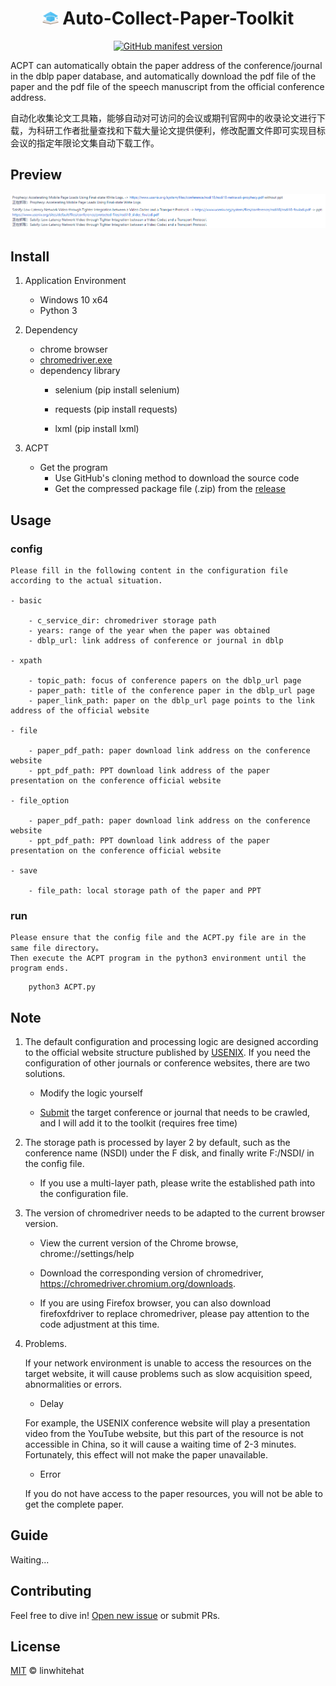 <h1 align="center"><img src="./icon/32.png" height="21px" alt=""> Auto-Collect-Paper-Toolkit </h1>

<p align="center">
    <a href="https://github.com/linwhitehat/ACPT4dblp">
        <img alt="GitHub manifest version" src="https://img.shields.io/github/v/release/linwhitehat/ACPT4dblp?color=%23EA4AAA&label=Github&logo=github&logoColor=%23EA4AAA">
    </a>
</p>

ACPT can automatically obtain the paper address of the conference/journal in the dblp paper database, and automatically download the pdf file of the paper and the pdf file of the speech manuscript from the official conference address.

自动化收集论文工具箱，能够自动对可访问的会议或期刊官网中的收录论文进行下载，为科研工作者批量查找和下载大量论文提供便利，修改配置文件即可实现目标会议的指定年限论文集自动下载工作。

## Preview

![ACPT result](./img/ACPT.png "ACPT result")

## Install

1. Application Environment

    - Windows 10 x64
    - Python 3
    
2. Dependency

    - chrome browser
    - [chromedriver.exe](https://chromedriver.chromium.org/downloads)
    - dependency library
        - selenium (pip install selenium)
        
        - requests (pip install requests)
        
        - lxml (pip install lxml)
        
3. ACPT

    - Get the program
        - Use GitHub's cloning method to download the source code
        - Get the compressed package file (.zip) from the [release](https://github.com/linwhitehat/ACPT4dblp/releases)

## Usage

### config

    Please fill in the following content in the configuration file according to the actual situation.

    - basic
    
        - c_service_dir: chromedriver storage path
        - years: range of the year when the paper was obtained
        - dblp_url: link address of conference or journal in dblp
    
    - xpath
    
        - topic_path: focus of conference papers on the dblp_url page
        - paper_path: title of the conference paper in the dblp_url page
        - paper_link_path: paper on the dblp_url page points to the link address of the official website
    
    - file
    
        - paper_pdf_path: paper download link address on the conference website
        - ppt_pdf_path: PPT download link address of the paper presentation on the conference official website
    
    - file_option
    
        - paper_pdf_path: paper download link address on the conference website
        - ppt_pdf_path: PPT download link address of the paper presentation on the conference official website
    
    - save
    
        - file_path: local storage path of the paper and PPT
        
### run

    Please ensure that the config file and the ACPT.py file are in the same file directory。
    Then execute the ACPT program in the python3 environment until the program ends.
    
``` shell
    python3 ACPT.py
```

## Note

1. The default configuration and processing logic are designed according to the official website structure published by [USENIX](https://www.usenix.org/conferences). If you need the configuration of other journals or conference websites, there are two solutions.

    - Modify the logic yourself

    - [Submit](https://github.com/linwhitehat/ACPT4dblp/issues/new) the target conference or journal that needs to be crawled, and I will add it to the toolkit (requires free time)
    
2. The storage path is processed by layer 2 by default, such as the conference name (NSDI) under the F disk, and finally write F:/NSDI/ in the config file.

    - If you use a multi-layer path, please write the established path into the configuration file.
    
3. The version of chromedriver needs to be adapted to the current browser version.

    - View the current version of the Chrome browse, chrome://settings/help
    
    - Download the corresponding version of chromedriver, https://chromedriver.chromium.org/downloads.
    
    - If you are using Firefox browser, you can also download firefoxfdriver to replace chromedriver, please pay attention to the code adjustment at this time.
    
4. Problems.
     
     If your network environment is unable to access the resources on the target website, it will cause problems such as slow acquisition speed, abnormalities or errors.
     
    - Delay
    
    For example, the USENIX conference website will play a presentation video from the YouTube website, but this part of the resource is not accessible in China, so it will cause a waiting time of 2-3 minutes. Fortunately, this effect will not make the paper unavailable.
    
    - Error
    
    If you do not have access to the paper resources, you will not be able to get the complete paper.

## Guide

Waiting...

## Contributing
Feel free to dive in!
[Open new issue](https://github.com/linwhitehat/ACPT4dblp/issues/new) or submit PRs.

## License
[MIT](LICENSE) © linwhitehat
